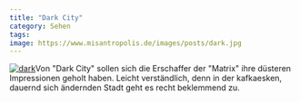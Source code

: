 ```yaml
---
title: "Dark City"
category: Sehen
tags: 
image: https://www.misantropolis.de/images/posts/dark.jpg
---
```


[![](http://www.misantropolis.de/wp-content/uploads/2008/04/dark.jpg "dark")](http://www.misantropolis.de/wp-content/uploads/2008/04/dark.jpg)Von "Dark City" sollen sich die Erschaffer der "Matrix" ihre düsteren Impressionen geholt haben. Leicht verständlich, denn in der kafkaesken, dauernd sich ändernden Stadt geht es recht beklemmend zu.